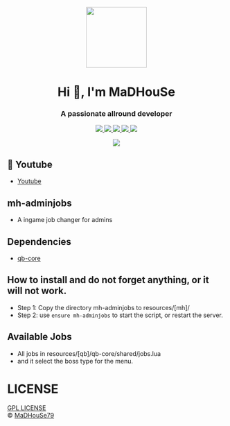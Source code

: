 <p align="center">
    <img width="140" src="https://icons.iconarchive.com/icons/iconarchive/red-orb-alphabet/128/Letter-M-icon.png" />  
    <h1 align="center">Hi 👋, I'm MaDHouSe</h1>
    <h3 align="center">A passionate allround developer </h3>    
</p>

<p align="center">
  <a href="https://github.com/MaDHouSe79/mh-adminjobs/issues">
    <img src="https://img.shields.io/github/issues/MaDHouSe79/mh-adminjobs"/> 
  </a>
  <a href="https://github.com/MaDHouSe79/mh-adminjobs/watchers">
    <img src="https://img.shields.io/github/watchers/MaDHouSe79/mh-adminjobs"/> 
  </a> 
  <a href="https://github.com/MaDHouSe79/mh-adminjobs/network/members">
    <img src="https://img.shields.io/github/forks/MaDHouSe79/mh-adminjobs"/> 
  </a>  
  <a href="https://github.com/MaDHouSe79/mh-adminjobs/stargazers">
    <img src="https://img.shields.io/github/stars/MaDHouSe79/mh-adminjobs?color=white"/> 
  </a>
  <a href="https://github.com/MaDHouSe79/mh-adminjobs/blob/main/LICENSE">
    <img src="https://img.shields.io/github/license/MaDHouSe79/mh-adminjobs?color=black"/> 
  </a>      
</p>

<p align="center">
  <img alig src="https://github-profile-trophy.vercel.app/?username=MaDHouSe79&margin-w=15&column=6" />
</p>

## 🙈 Youtube
- [Youtube](https://www.youtube.com/@MaDHouSe79)

## mh-adminjobs 
- A ingame job changer for admins

## Dependencies
- [qb-core](https://github.com/qbcore-framework/qb-core)

## How to install and do not forget anything, or it will not work.
- Step 1: Copy the directory mh-adminjobs to resources/[mh]/
- Step 2: use `ensure mh-adminjobs` to start the script, or restart the server.


## Available Jobs 
- All jobs in resources/[qb]/qb-core/shared/jobs.lua 
- and it select the boss type for the menu.

# LICENSE
[GPL LICENSE](./LICENSE)<br />
&copy; [MaDHouSe79](https://www.youtube.com/@MaDHouSe79)
